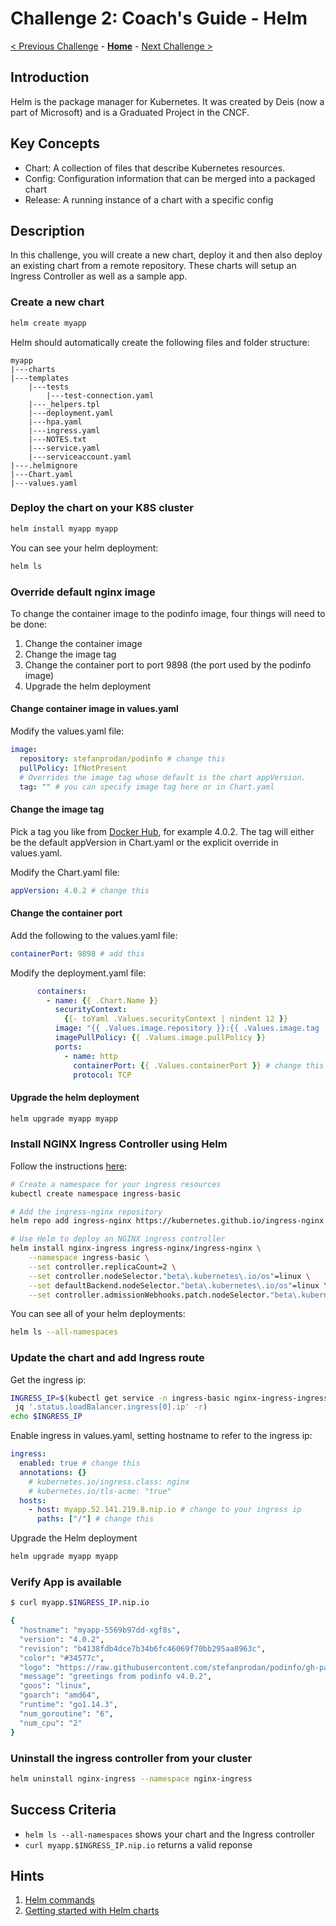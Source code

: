 # Challenge 2: Coach's Guide - Helm

[< Previous Challenge](01-setup.md) - **[Home](README.md)** - [Next Challenge >](03-resiliency.md)

## Introduction

Helm is the package manager for Kubernetes.  It was created by Deis (now a part of Microsoft) and is a Graduated Project in the CNCF.

## Key Concepts

- Chart:  A collection of files that describe Kubernetes resources.
- Config: Configuration information that can be merged into a packaged chart
- Release:  A running instance of a chart with a specific config

## Description

In this challenge, you will create a new chart, deploy it and then also deploy an existing chart from a remote repository.  These charts will setup an Ingress Controller as well as a sample app.

### Create a new chart

``` bash
helm create myapp
```

Helm should automatically create the following files and folder structure:

```
myapp
|---charts
|---templates
    |---tests
        |---test-connection.yaml
    |---_helpers.tpl
    |---deployment.yaml
    |---hpa.yaml
    |---ingress.yaml
    |---NOTES.txt
    |---service.yaml
    |---serviceaccount.yaml
|---.helmignore
|---Chart.yaml
|---values.yaml
```

### Deploy the chart on your K8S cluster

``` bash
helm install myapp myapp
```

You can see your helm deployment:

``` bash
helm ls
```

### Override default nginx image

To change the container image to the podinfo image, four things will need to be done:

1. Change the container image
2. Change the image tag
3. Change the container port to port 9898 (the port used by the podinfo image)
4. Upgrade the helm deployment

#### Change container image in values.yaml

Modify the values.yaml file:

``` yaml
image:
  repository: stefanprodan/podinfo # change this
  pullPolicy: IfNotPresent
  # Overrides the image tag whose default is the chart appVersion.
  tag: "" # you can specify image tag here or in Chart.yaml
```

#### Change the image tag

Pick a tag you like from [Docker Hub](https://hub.docker.com/r/stefanprodan/podinfo/tags), for example 4.0.2. The tag will either be the default appVersion in Chart.yaml or the explicit override in values.yaml.

Modify the Chart.yaml file:

``` yaml
appVersion: 4.0.2 # change this
```

#### Change the container port

Add the following to the values.yaml file:

``` yaml
containerPort: 9898 # add this
```

Modify the deployment.yaml file:

``` yaml
      containers:
        - name: {{ .Chart.Name }}
          securityContext:
            {{- toYaml .Values.securityContext | nindent 12 }}
          image: "{{ .Values.image.repository }}:{{ .Values.image.tag | default .Chart.AppVersion }}"
          imagePullPolicy: {{ .Values.image.pullPolicy }}
          ports:
            - name: http
              containerPort: {{ .Values.containerPort }} # change this
              protocol: TCP
```

#### Upgrade the helm deployment

``` bash
helm upgrade myapp myapp
```

### Install NGINX Ingress Controller using Helm

Follow the instructions [here](https://docs.microsoft.com/en-us/azure/aks/ingress-basic):

``` bash
# Create a namespace for your ingress resources
kubectl create namespace ingress-basic

# Add the ingress-nginx repository
helm repo add ingress-nginx https://kubernetes.github.io/ingress-nginx

# Use Helm to deploy an NGINX ingress controller
helm install nginx-ingress ingress-nginx/ingress-nginx \
    --namespace ingress-basic \
    --set controller.replicaCount=2 \
    --set controller.nodeSelector."beta\.kubernetes\.io/os"=linux \
    --set defaultBackend.nodeSelector."beta\.kubernetes\.io/os"=linux \
    --set controller.admissionWebhooks.patch.nodeSelector."beta\.kubernetes\.io/os"=linux
```

You can see all of your helm deployments:

``` bash
helm ls --all-namespaces
```

### Update the chart and add Ingress route

Get the ingress ip:

``` bash
INGRESS_IP=$(kubectl get service -n ingress-basic nginx-ingress-ingress-nginx-controller -o json |
 jq '.status.loadBalancer.ingress[0].ip' -r)
echo $INGRESS_IP
```

Enable ingress in values.yaml, setting hostname to refer to the ingress ip:

``` yaml
ingress:
  enabled: true # change this
  annotations: {}
    # kubernetes.io/ingress.class: nginx
    # kubernetes.io/tls-acme: "true"
  hosts:
    - host: myapp.52.141.219.8.nip.io # change to your ingress ip
      paths: ["/"] # change this
```

Upgrade the Helm deployment

``` bash
helm upgrade myapp myapp
```

### Verify App is available

``` bash
$ curl myapp.$INGRESS_IP.nip.io

{
  "hostname": "myapp-5569b97dd-xgf8s",
  "version": "4.0.2",
  "revision": "b4138fdb4dce7b34b6fc46069f70bb295aa8963c",
  "color": "#34577c",
  "logo": "https://raw.githubusercontent.com/stefanprodan/podinfo/gh-pages/cuddle_clap.gif",
  "message": "greetings from podinfo v4.0.2",
  "goos": "linux",
  "goarch": "amd64",
  "runtime": "go1.14.3",
  "num_goroutine": "6",
  "num_cpu": "2"
}
```

### Uninstall the ingress controller from your cluster

``` bash
helm uninstall nginx-ingress --namespace nginx-ingress
```

## Success Criteria

* `helm ls --all-namespaces` shows your chart and the Ingress controller
* `curl myapp.$INGRESS_IP.nip.io` returns a valid reponse

## Hints

1. [Helm commands](https://helm.sh/docs/helm/)
1. [Getting started with Helm charts](https://helm.sh/docs/chart_template_guide/getting_started/)
